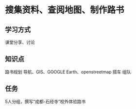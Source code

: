 # 搜集资料、查阅地图、制作路书
## 学习方式
课堂分享、讨论
## 知识点
路书规划
导航、GIS、GOOGLE Earth、openstreetmap
搭车
组队
## 任务
5人分组，撰写“成都-石经寺”校外体验路书
